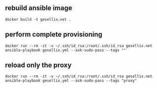 ## rebuild ansible image

    docker build -t gesellix.net .

## perform complete provisioning

    docker run --rm -it -v ~/.ssh/id_rsa:/root/.ssh/id_rsa gesellix.net ansible-playbook gesellix.yml --ask-sudo-pass --tags ""

## reload only the proxy

    docker run --rm -it -v ~/.ssh/id_rsa:/root/.ssh/id_rsa gesellix.net ansible-playbook gesellix.yml --ask-sudo-pass --tags "proxy"
